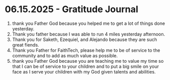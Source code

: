# 06.15.2025 - Gratitude Journal

1. thank you Father God because you helped me to get a lot of things done yesterday.
2. Thank you father because I was able to run 4 miles yesterday afternoon.
3. Thank you for Saketh, Ezequiel, and Alejando because they are such great fiends.
4. Thank you Father for FaithTech, please help me to be of service to the community and to add as much value as possible.
5. thank you Father God because you are teaching me to value my time so that I can be of service to your children and to put a big smile on your face as I serve your children with my God given talents and abilities.
